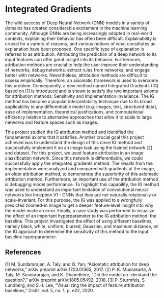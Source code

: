 # Integrated Gradients
 
The wild success of Deep Neural Network (DNN) models in a variety of domains has created considerable excitement in the machine learning community. Although DNNs are being increasingly adopted in real-world contexts, explaining their behavior has often been difficult. Explainability is crucial for a variety of reasons, and various notions of what constitutes an explanation have been proposed. One specific type of explanation is referred to as attribution. Attributing the prediction of a deep network to its input features can offer great insight into its behavior. Furthermore, attribution methods are crucial to help the user improve their understanding of networks, debug networks, extract rules from networks, and engage better with networks. Nevertheless, attribution methods are difficult to assess empirically. Therefore, an axiomatic framework is used to overcome this problem. Consequently, a new method named Integrated Gradients (IG) based on [1] is introduced and is shown to satisfy the two important axioms for attribution methods: Sensitivity and Implementation Invariance. The IG method has become a popular interpretability technique due to its broad applicability to any differentiable model (e.g. images, text, structured data), ease of implementation, theoretical justifications, and computational efficiency relative to alternative approaches that allow it to scale to large networks and feature spaces such as images.

This project studied the IG attribution method and identified the fundamental axioms that it satisfies. Another crucial goal this project achieved was to understand the design of this novel IG method and successfully implement it on an image task using the trained network [2] and dataset. For this project, we used feature attribution in an image classification network. Since this network is differentiable, we could successfully apply the integrated gradients method. The results from the implementation were analyzed and compared with gradients at the image, an older attribution method, to demonstrate the superiority of this axiomatic attribution method. Furthermore, an important use of the attribution method is debugging model performance. To highlight this capability, the IG method was used to understand an important limitation of convolutional neural networks like Inception V1 - CNNs that they are not naturally rotationally or scale-invariant. For this purpose, the IG was applied to a wrongfully predicted zoomed-in image to get a deeper feature-level insight into why the model made an error. Finally, a case study was performed to visualize the effect of an important hyperparameter to the IG attribution method: the baseline. This project investigated the effect of using different baselines, namely black, white, uniform, blurred, Gaussian, and maximum distance, on the IG approach to determine the sensitivity of this method to the input baseline hyperparameter.

## References
[1] M. Sundararajan, A. Taly, and Q. Yan, “Axiomatic attribution for deep networks,” arXiv preprint arXiv:1703.01365, 2017.
[2] P. K. Mudrakarta, A. Taly, M. Sundararajan, and K. Dhamdhere, “Did the model un- derstand the question?,” arXiv preprint arXiv:1805.05492, 2018.
[3] P. Sturmfels, S. Lundberg, and S.-I. Lee, “Visualizing the impact of feature attribution baselines,” Distill, vol. 5, no. 1, p. e22, 2020.
